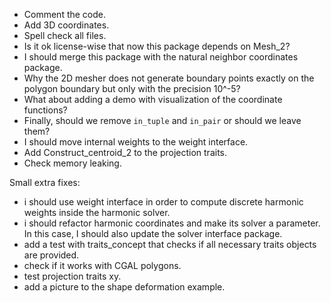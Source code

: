 * Comment the code.
* Add 3D coordinates.
* Spell check all files.
* Is it ok license-wise that now this package depends on Mesh_2?
* I should merge this package with the natural neighbor coordinates package.
* Why the 2D mesher does not generate boundary points exactly on the polygon boundary but only with the precision 10^-5?
* What about adding a demo with visualization of the coordinate functions?
* Finally, should we remove `in_tuple` and `in_pair` or should we leave them?
* I should move internal weights to the weight interface.
* Add Construct_centroid_2 to the projection traits.
* Check memory leaking.

Small extra fixes:
* i should use weight interface in order to compute discrete harmonic weights inside the harmonic solver.
* i should refactor harmonic coordinates and make its solver a parameter. In this case, I should also update the solver interface package.
* add a test with traits_concept that checks if all necessary traits objects are provided.
* check if it works with CGAL polygons.
* test projection traits xy.
* add a picture to the shape deformation example.
